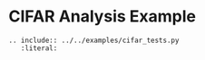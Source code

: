 # CIFAR Analysis Example

```{eval-rst}
.. include:: ../../examples/cifar_tests.py
   :literal:
```
